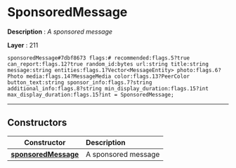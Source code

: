 # SponsoredMessage

**Description** : *A sponsored message*

**Layer** : 211

```tl
sponsoredMessage#7dbf8673 flags:# recommended:flags.5?true can_report:flags.12?true random_id:bytes url:string title:string message:string entities:flags.1?Vector<MessageEntity> photo:flags.6?Photo media:flags.14?MessageMedia color:flags.13?PeerColor button_text:string sponsor_info:flags.7?string additional_info:flags.8?string min_display_duration:flags.15?int max_display_duration:flags.15?int = SponsoredMessage;
```

---

## Constructors

| Constructor | Description |
| :---: | :--- |
| [**sponsoredMessage**](constructor/sponsoredMessage) | A sponsored message |